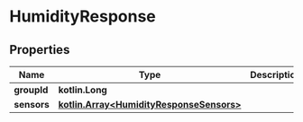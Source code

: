 
# HumidityResponse

## Properties
Name | Type | Description | Notes
------------ | ------------- | ------------- | -------------
**groupId** | **kotlin.Long** |  |  [optional]
**sensors** | [**kotlin.Array&lt;HumidityResponseSensors&gt;**](HumidityResponseSensors.md) |  |  [optional]



